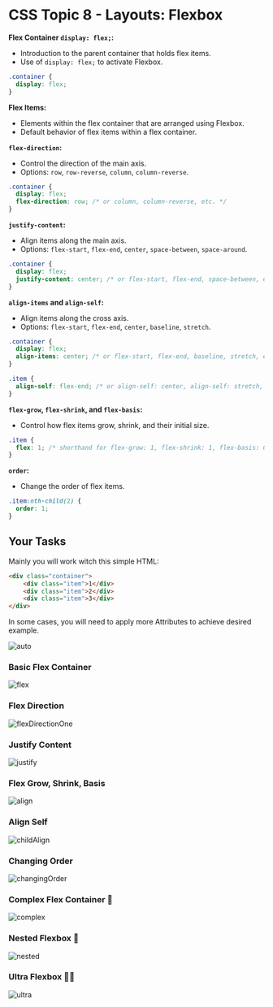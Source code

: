# CSS Topic 8 - Layouts: Flexbox

**Flex Container `display: flex;`:** 

- Introduction to the parent container that holds flex items.
- Use of `display: flex;` to activate Flexbox.

```css
.container {
  display: flex;
}
```

**Flex Items:**

- Elements within the flex container that are arranged using Flexbox.
- Default behavior of flex items within a flex container.

**`flex-direction`:**

- Control the direction of the main axis.
- Options: `row`, `row-reverse`, `column`, `column-reverse`.

```css
.container {
  display: flex;
  flex-direction: row; /* or column, column-reverse, etc. */
}
```

**`justify-content`:**

- Align items along the main axis.
- Options: `flex-start`, `flex-end`, `center`, `space-between`, `space-around`.

```css
.container {
  display: flex;
  justify-content: center; /* or flex-start, flex-end, space-between, etc. */
}
```

**`align-items` and `align-self`:**

- Align items along the cross axis.
- Options: `flex-start`, `flex-end`, `center`, `baseline`, `stretch`.

```css
.container {
  display: flex;
  align-items: center; /* or flex-start, flex-end, baseline, stretch, etc. */
}

.item {
  align-self: flex-end; /* or align-self: center, align-self: stretch, etc. */
}
```

**`flex-grow`, `flex-shrink`, and `flex-basis`:**

- Control how flex items grow, shrink, and their initial size.

```css
.item {
  flex: 1; /* shorthand for flex-grow: 1, flex-shrink: 1, flex-basis: 0%; */
}
```

**`order`:**

- Change the order of flex items.

```css
.item:nth-child(2) {
  order: 1;
}
```

## Your Tasks

Mainly you will work witch this simple HTML:

```html
<div class="container">
    <div class="item">1</div>
    <div class="item">2</div>
    <div class="item">3</div>
</div>
```

In some cases, you will need to apply more Attributes to achieve desired example.

![auto](https://github.com/macoto00/Frontend-Developer-Code-Lessons/assets/117540231/73eea472-3033-4b10-9a9f-716e1dcb3065)

### Basic Flex Container

![flex](https://github.com/macoto00/Frontend-Developer-Code-Lessons/assets/117540231/abf5a16f-163c-4a35-9ca0-ec4205574bc9)

### Flex Direction

![flexDirectionOne](https://github.com/macoto00/Frontend-Developer-Code-Lessons/assets/117540231/5f89f25e-1a89-400a-9c3b-ea405fe8a97f)

### Justify Content

![justify](https://github.com/macoto00/Frontend-Developer-Code-Lessons/assets/117540231/bc42b805-3ee6-428c-a186-983ed997edc8)

### Flex Grow, Shrink, Basis

![align](https://github.com/macoto00/Frontend-Developer-Code-Lessons/assets/117540231/42c17e2a-e321-4f16-87c3-c70c32515b55)

### Align Self

![childAlign](https://github.com/macoto00/Frontend-Developer-Code-Lessons/assets/117540231/9ff630df-28a8-4072-9660-d6827c83917d)

### Changing Order

![changingOrder](https://github.com/macoto00/Frontend-Developer-Code-Lessons/assets/117540231/5275e1db-e2b7-4383-b5ec-cb841a1df690)

### Complex Flex Container 💪

![complex](https://github.com/macoto00/Frontend-Developer-Code-Lessons/assets/117540231/e73010e6-c3fd-4d8a-9766-66e671df32d8)

### Nested Flexbox 💪

![nested](https://github.com/macoto00/Frontend-Developer-Code-Lessons/assets/117540231/25525377-352e-4963-82ea-c986dcebd2e1)

### Ultra Flexbox 💪💪

![ultra](https://github.com/macoto00/Frontend-Developer-Code-Lessons/assets/117540231/fc3c9d8f-53d8-4113-91a7-42c6786ff8c4)
